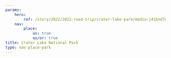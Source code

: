 ```yaml
---
params:
    hero:
        ref: /story/2022/2022-road-trip/crater-lake-park/media-j41bnd7ntdg4
    nav:
        place:
            us: true
            us/or: true
title: Crater Lake National Park
type: nav-place-park
---
```

